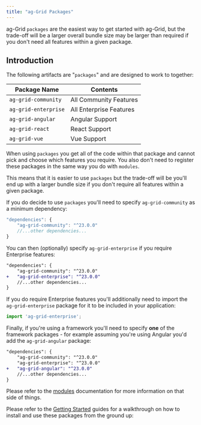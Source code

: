 ```yaml
---
title: "ag-Grid Packages"
---
```


ag-Grid `packages` are the easiest way to get started with ag-Grid, but the trade-off will be a larger overall bundle size may be larger than required if you don't need all features within a given package.

## Introduction

The following artifacts are "`packages`" and are designed to work to together:

| Package Name | Contents |
| ------------ | -------- |
| `ag-grid-community` | All Community Features |
| `ag-grid-enterprise` | All Enterprise Features |
| `ag-grid-angular` | Angular Support |
| `ag-grid-react` | React Support |
| `ag-grid-vue` | Vue Support |

When using `packages` you get all of the code within that package and cannot pick and choose which features you require. You also don't need to register these packages in the same way you do with `modules`.

This means that it is easier to use `packages` but the trade-off will be you'll end up with a larger bundle size if you don't require all features within a given package.

If you do decide to use `packages` you'll need to specify `ag-grid-community` as a minimum dependency:

```js
"dependencies": {
    "ag-grid-community": "^23.0.0"
    //...other dependencies...
}
```

You can then (optionally) specify `ag-grid-enterprise` if you require Enterprise features:

```diff
"dependencies": {
    "ag-grid-community": "^23.0.0"
+   "ag-grid-enterprise": "^23.0.0"
    //...other dependencies...
}
```

If you do require Enterprise features you'll additionally need to import the `ag-grid-enterprise` package for it to be included in your application:

```js
import 'ag-grid-enterprise';
```


Finally, if you're using a framework you'll need to specify **one** of the framework packages - for example assuming you're using Angular you'd add the `ag-grid-angular` package:

```diff
"dependencies": {
    "ag-grid-community": "^23.0.0"
    "ag-grid-enterprise": "^23.0.0"
+   "ag-grid-angular": "^23.0.0"
    //...other dependencies...
}
```

Please refer to the [modules](../modules/) documentation for more information on that side of things.

Please refer to the [Getting Started](../getting-started/) guides for a walkthrough on how to install and use these packages from the ground up:

